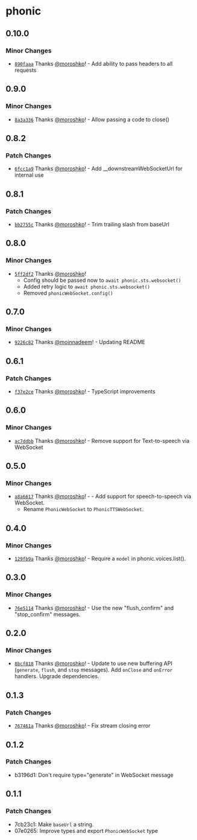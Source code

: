 # phonic

## 0.10.0

### Minor Changes

- [`890faaa`](https://github.com/Phonic-Co/phonic-node/commit/890faaa974f8f1fe311e4f4f1af436a378619038) Thanks [@moroshko](https://github.com/moroshko)! - Add ability to pass headers to all requests

## 0.9.0

### Minor Changes

- [`8a3a336`](https://github.com/Phonic-Co/phonic-node/commit/8a3a336ce24a92eab7dbc638e587ae5d547c3904) Thanks [@moroshko](https://github.com/moroshko)! - Allow passing a code to close()

## 0.8.2

### Patch Changes

- [`6fcc1a9`](https://github.com/Phonic-Co/phonic-node/commit/6fcc1a9703e1d6de3c623339cbb4c63377877e2f) Thanks [@moroshko](https://github.com/moroshko)! - Add \_\_downstreamWebSocketUrl for internal use

## 0.8.1

### Patch Changes

- [`bb2755c`](https://github.com/Phonic-Co/phonic-node/commit/bb2755cd51a6b25df651966fada898dec421b1c1) Thanks [@moroshko](https://github.com/moroshko)! - Trim trailing slash from baseUrl

## 0.8.0

### Minor Changes

- [`5ff2df2`](https://github.com/Phonic-Co/phonic-node/commit/5ff2df26bb59a6d3c51fb6027a3ecad341c2acfe) Thanks [@moroshko](https://github.com/moroshko)!
  - Config should be passed now to `await phonic.sts.websocket()`
  - Added retry logic to `await phonic.sts.websocket()`
  - Removed `phonicWebSocket.config()`

## 0.7.0

### Minor Changes

- [`9226c82`](https://github.com/Phonic-Co/phonic-node/commit/9226c821fa4d51b800d2f7239896fa9cfc1d1bbc) Thanks [@moinnadeem](https://github.com/moinnadeem)! - Updating README

## 0.6.1

### Patch Changes

- [`f37e2ce`](https://github.com/Phonic-Co/phonic-node/commit/f37e2cea1faeee7072b71edb38d03f5ad18cca82) Thanks [@moroshko](https://github.com/moroshko)! - TypeScript improvements

## 0.6.0

### Minor Changes

- [`ac7ddbb`](https://github.com/Phonic-Co/phonic-node/commit/ac7ddbbe854db082108962c986bf08ec7811bb26) Thanks [@moroshko](https://github.com/moroshko)! - Remove support for Text-to-speech via WebSocket

## 0.5.0

### Minor Changes

- [`a8a6617`](https://github.com/Phonic-Co/phonic-node/commit/a8a6617b5ced716ba35083e27b0a52366fb7edc8) Thanks [@moroshko](https://github.com/moroshko)! - - Add support for speech-to-speech via WebSocket.
  - Rename `PhonicWebSocket` to `PhonicTTSWebSocket`.

## 0.4.0

### Minor Changes

- [`129fb9a`](https://github.com/Phonic-Co/phonic-node/commit/129fb9a1e8489a22a1e1cce8a923f3f1fefdc628) Thanks [@moroshko](https://github.com/moroshko)! - Require a `model` in phonic.voices.list().

## 0.3.0

### Minor Changes

- [`76e5114`](https://github.com/Phonic-Co/phonic-node/commit/76e51143cdede963254ddfc723f40753e8fd0bd3) Thanks [@moroshko](https://github.com/moroshko)! - Use the new "flush_confirm" and "stop_confirm" messages.

## 0.2.0

### Minor Changes

- [`8bcf818`](https://github.com/Phonic-Co/phonic-node/commit/8bcf8187daa92f59c5b5984bc583fd927f8efd4e) Thanks [@moroshko](https://github.com/moroshko)! - Update to use new buffering API (`generate`, `flush`, and `stop` messages).
  Add `onClose` and `onError` handlers.
  Upgrade dependencies.

## 0.1.3

### Patch Changes

- [`767461a`](https://github.com/Phonic-Co/phonic-node/commit/767461a7ab350bda558fff5e596a705358bd2373) Thanks [@moroshko](https://github.com/moroshko)! - Fix stream closing error

## 0.1.2

### Patch Changes

- b3196d1: Don't require type="generate" in WebSocket message

## 0.1.1

### Patch Changes

- 7cb23c1: Make `baseUrl` a string.
- 07e0265: Improve types and export `PhonicWebSocket` type
